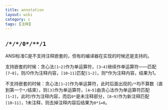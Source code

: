 ```yaml
---
title: annotation
layout: wiki
category: c
tags: [注释]
---
```


## `/*/*/0*/**/1`

ANSI标准C是不支持注释嵌套的，但有的编译器在实现的时候还是支持的。

支持嵌套的时候：贪心法`[1~2]`作为单运算符，`[3~4]`继续作单运算符——匹配`[7~8]`，则/0作为注释内容，`[10~11]`匹配`[1~2]`，则*作为注释内容，结果为1。

不支持嵌套的时候：贪心法`[1~2]`作为单运算符，此时后面出现的`/*`均不算数（直到第一个`*/`结束），则`[3]`作为单运算符，`[4~5]`由贪心法作为单运算符匹配`[1~2]`，此时/作为注释内容，而后`0*`是未注释部分，`[8~9]`作为新注释匹配`[10~11]`，1未注释，则去掉注释内容后结果为`0*1=0`。
